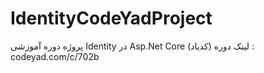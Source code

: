 # IdentityCodeYadProject
پروژه دوره آموزشی Identity در Asp.Net Core (کدیاد)
لینک دوره : codeyad.com/c/702b
